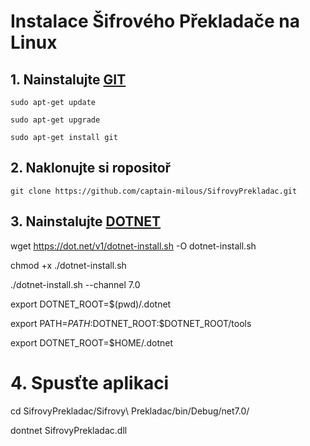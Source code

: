 # Instalace Šifrového Překladače na Linux

## 1. Nainstalujte [GIT](https://www.atlassian.com/git/tutorials/install-git)
```
sudo apt-get update 

sudo apt-get upgrade

sudo apt-get install git
```
## 2. Naklonujte si ropositoř
```
git clone https://github.com/captain-milous/SifrovyPrekladac.git
```
## 3. Nainstalujte [DOTNET](https://learn.microsoft.com/en-us/dotnet/core/install/linux-scripted-manual#scripted-install)

wget https://dot.net/v1/dotnet-install.sh -O dotnet-install.sh

chmod +x ./dotnet-install.sh

./dotnet-install.sh --channel 7.0

export DOTNET_ROOT=$(pwd)/.dotnet

export PATH=$PATH:$DOTNET_ROOT:$DOTNET_ROOT/tools

export DOTNET_ROOT=$HOME/.dotnet

# 4. Spusťte aplikaci

cd SifrovyPrekladac/Sifrovy\ Prekladac/bin/Debug/net7.0/

dontnet SifrovyPrekladac.dll


